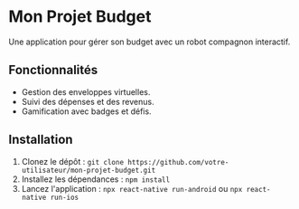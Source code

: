 # Mon Projet Budget

Une application pour gérer son budget avec un robot compagnon interactif.

## Fonctionnalités
- Gestion des enveloppes virtuelles.
- Suivi des dépenses et des revenus.
- Gamification avec badges et défis.

## Installation
1. Clonez le dépôt : `git clone https://github.com/votre-utilisateur/mon-projet-budget.git`
2. Installez les dépendances : `npm install`
3. Lancez l'application : `npx react-native run-android` ou `npx react-native run-ios`